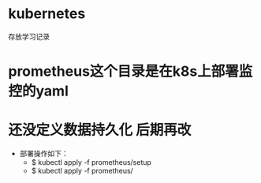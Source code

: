 # kubernetes
存放学习记录

# prometheus这个目录是在k8s上部署监控的yaml
# 还没定义数据持久化  后期再改
- 部署操作如下：
  - $ kubectl apply -f prometheus/setup
  - $ kubectl apply -f prometheus/

